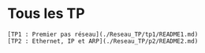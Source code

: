 # Tous les TP 
    [TP1 : Premier pas réseau](./Reseau_TP/tp1/README1.md)
    [TP2 : Ethernet, IP et ARP](./Reseau_TP/p2/README2.md)
